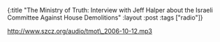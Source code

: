 {:title "The Ministry of Truth: Interview with Jeff Halper about the Israeli Committee Against House Demolitions"
:layout :post
:tags  ["radio"]}

<http://www.szcz.org/audio/tmot\_2006-10-12.mp3>

